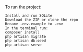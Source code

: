 To run the project:

    Install and run SQLite
    Download the ZIP or clone the repo
    Rename .env.example to .env
    In the terminal run:
    composer install
    php artisan migrate
    php artisan db:seed
    php artisan serve
